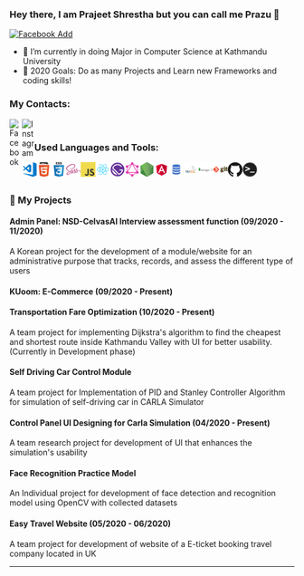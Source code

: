 ### Hey there, I am Prajeet Shrestha but you can call me Prazu 👋

[![Facebook Add](https://img.shields.io/website?label=facebook.com&style=for-the-badge&url=https%3A%2F%2Fcodestackr.com)](https://www.facebook.com/Prazzeett)

- 🌱 I’m currently in doing Major in Computer Science at Kathmandu University
- 🥅 2020 Goals: Do as many Projects and Learn new Frameworks and coding skills!

### My Contacts:

[<img align="left" alt="Facebook" width="22px" src="https://cdn.jsdelivr.net/npm/simple-icons@v3/icons/facebook.svg" />][facebook]
[<img align="left" alt="Instagram" width="22px" src="https://cdn.jsdelivr.net/npm/simple-icons@v3/icons/instagram.svg" />][instagram]

<br />

### Used Languages and Tools:

<img align="left" alt="Visual Studio Code" width="26px" src="https://raw.githubusercontent.com/github/explore/80688e429a7d4ef2fca1e82350fe8e3517d3494d/topics/visual-studio-code/visual-studio-code.png" />
<img align="left" alt="HTML5" width="26px" src="https://raw.githubusercontent.com/github/explore/80688e429a7d4ef2fca1e82350fe8e3517d3494d/topics/html/html.png" />
<img align="left" alt="CSS3" width="26px" src="https://raw.githubusercontent.com/github/explore/80688e429a7d4ef2fca1e82350fe8e3517d3494d/topics/css/css.png" />
<img align="left" alt="Sass" width="26px" src="https://raw.githubusercontent.com/github/explore/80688e429a7d4ef2fca1e82350fe8e3517d3494d/topics/sass/sass.png" />
<img align="left" alt="JavaScript" width="26px" src="https://raw.githubusercontent.com/github/explore/80688e429a7d4ef2fca1e82350fe8e3517d3494d/topics/javascript/javascript.png" />
<img align="left" alt="React" width="26px" src="https://raw.githubusercontent.com/github/explore/80688e429a7d4ef2fca1e82350fe8e3517d3494d/topics/react/react.png" />
<img align="left" alt="Gatsby" width="26px" src="https://raw.githubusercontent.com/github/explore/e94815998e4e0713912fed477a1f346ec04c3da2/topics/gatsby/gatsby.png" />
<img align="left" alt="GraphQL" width="26px" src="https://raw.githubusercontent.com/github/explore/80688e429a7d4ef2fca1e82350fe8e3517d3494d/topics/graphql/graphql.png" />
<img align="left" alt="Node.js" width="26px" src="https://raw.githubusercontent.com/github/explore/80688e429a7d4ef2fca1e82350fe8e3517d3494d/topics/nodejs/nodejs.png" />
<img align="left" alt="Deno" width="26px" src="https://raw.githubusercontent.com/github/explore/361e2821e2dea67711cde99c9c40ed357061cf27/topics/angular/angular.png" />
<img align="left" alt="SQL" width="26px" src="https://raw.githubusercontent.com/github/explore/80688e429a7d4ef2fca1e82350fe8e3517d3494d/topics/sql/sql.png" />
<img align="left" alt="MySQL" width="26px" src="https://raw.githubusercontent.com/github/explore/80688e429a7d4ef2fca1e82350fe8e3517d3494d/topics/mysql/mysql.png" />
<img align="left" alt="MongoDB" width="26px" src="https://raw.githubusercontent.com/github/explore/80688e429a7d4ef2fca1e82350fe8e3517d3494d/topics/mongodb/mongodb.png" />
<img align="left" alt="Git" width="26px" src="https://raw.githubusercontent.com/github/explore/80688e429a7d4ef2fca1e82350fe8e3517d3494d/topics/git/git.png" />
<img align="left" alt="GitHub" width="26px" src="https://raw.githubusercontent.com/github/explore/78df643247d429f6cc873026c0622819ad797942/topics/github/github.png" />
<img align="left" alt="Terminal" width="26px" src="https://raw.githubusercontent.com/github/explore/80688e429a7d4ef2fca1e82350fe8e3517d3494d/topics/terminal/terminal.png" />

<br />
<br />

### 📕 My Projects

<!-- BLOG-POST-LIST:START -->
<h4>Admin Panel: NSD-CelvasAI Interview assessment function (09/2020 - 11/2020)</h4>
<p> A Korean project for the development of a module/website for an administrative purpose that tracks, records, and assess the different type of users </p>

<h4>KUoom: E-Commerce (09/2020 - Present)</h4>

<h4> Transportation Fare Optimization (10/2020 - Present)</h4>
<p> A team project for implementing Dijkstra's algorithm to find the cheapest and shortest route inside Kathmandu Valley with UI for better usability. (Currently in Development phase) </p>

<h4>Self Driving Car Control Module</h4>
<p> A team project for Implementation of PID and Stanley Controller Algorithm for simulation of self-driving car in CARLA Simulator </p>

<h4>Control Panel UI Designing for Carla Simulation (04/2020 - Present)</h4>
<p> A team research project for development of UI that enhances the simulation's usability </p>

<h4>Face Recognition Practice Model</h4>
<p> An Individual project for development of face detection and recognition model using OpenCV with collected datasets </p>

<h4> Easy Travel Website (05/2020 - 06/2020) </h4>
<p> A team project for development of website of a E-ticket booking travel company located in UK </p>

---

[facebook]: https://www.facebook.com/Prazzeett
[instagram]: https://www.instagram.com/prazzuzuuzuu/
